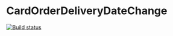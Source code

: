 # CardOrderDeliveryDateChange
[![Build status](https://ci.appveyor.com/api/projects/status/yhtvjscn6liwlrwk?svg=true)](https://ci.appveyor.com/project/KateKomratova/cardorderdeliverydatechange)
